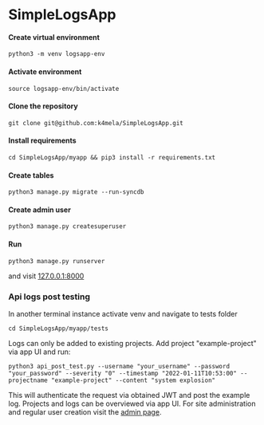 # SimpleLogsApp

#### Create virtual environment

`python3 -m venv logsapp-env`

#### Activate environment

`source logsapp-env/bin/activate`

#### Clone the repository

`git clone git@github.com:k4mela/SimpleLogsApp.git`

#### Install requirements

`cd SimpleLogsApp/myapp && pip3 install -r requirements.txt`

#### Create tables

`python3 manage.py migrate --run-syncdb`

#### Create admin user

`python3 manage.py createsuperuser`

#### Run

`python3 manage.py runserver`

and visit [127.0.0.1:8000](http://127.0.0.1:8000/)

### Api logs post testing

In another terminal instance activate venv and navigate to tests folder

`cd SimpleLogsApp/myapp/tests`

Logs can only be added to existing projects. Add project "example-project" via app UI and run:

`python3 api_post_test.py --username "your_username" --password "your_password" --severity "0" --timestamp "2022-01-11T10:53:00" --projectname "example-project" --content "system explosion"`

This will authenticate the request via obtained JWT and post the example log. 
Projects and logs can be overviewed via app UI.
For site administration and regular user creation visit the [admin page](http://127.0.0.1:8000/admin/).


